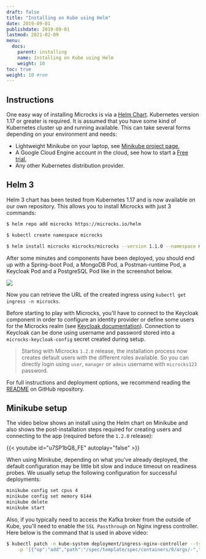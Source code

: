 ```yaml
---
draft: false
title: "Installing on Kube using Helm"
date: 2019-09-01
publishdate: 2019-09-01
lastmod: 2021-02-09
menu:
  docs:
    parent: installing
    name: Installing on Kube using Helm
    weight: 10
toc: true
weight: 10 #rem
---
```


## Instructions

One easy way of installing Microcks is via a [Helm Chart](https://helm.sh/). Kubernetes version 1.17 or greater is required. It is assumed that you have some kind of Kubernetes cluster up and running available. This can take several forms depending on your environment and needs:

* Lightweight Minikube on your laptop, see [Minikube project page](https://github.com/kubernetes/minikube),
* A Google Cloud Engine account in the cloud, see how to start a [Free trial](https://console.cloud.google.com/freetrial),
* Any other Kubernetes distribution provider.


## Helm 3

Helm 3 chart has been tested from Kubernetes 1.17 and is now available on our own repository. This allows you to install Microcks with just 3 commands:

```sh
$ helm repo add microcks https://microcks.io/helm

$ kubectl create namespace microcks

$ helm install microcks microcks/microcks --version 1.1.0 --namespace microcks --set microcks.url=microcks.$(minikube ip).nip.io --set keycloak.url=keycloak.$(minikube ip).nip.io
```

After some minutes and components have been deployed, you should end up with a Spring-boot Pod, a MongoDB Pod, a Postman-runtime Pod, a Keycloak Pod and a PostgreSQL Pod like in the screenshot below.

<img src="/images/running-pods-k8s.png" class="img-responsive"/>

Now you can retrieve the URL of the created ingress using `kubectl get ingress -n microcks`.

Before starting to play with Microcks, you'll have to connect to the Keycloak component in order to configure an identity provider or define some users for the Microcks realm (see [Keycloak documentation](http://www.keycloak.org/docs/latest/server_admin/index.html#user-management)). Connection to Keycloak can be done using username and password stored into a `microcks-keycloak-config` secret created during setup.

> Starting with Microcks `1.2.0` release, the installation process now creates default users with the different roles available. So you can directly login using `user`, `manager` or `admin` username with `microcks123` password.

For full instructions and deployment options, we recommend reading the [README](https://github.com/microcks/microcks/blob/master/install/kubernetes/README.md) on GitHub repository.

## Minikube setup

The video below shows an install using the Helm chart on Minikube and also shows the post-installation steps required for creating users and connecting to the app (required before the `1.2.0` release):

{{< youtube id="u7SP1bQ8_FE" autoplay="false" >}}

When using Minikube, depending on what you've already deployed, the default configuration may be little bit slow and induce timeout on readiness probes. We usually setup the following configuration for successful deployments:

```sh
minikube config set cpus 4
minikube config set memory 6144
minikube delete
minikube start
```

Also, if you typically need to access the Kafka broker from the outside of Kube, you'll need to enable the `SSL Passthrough` on Nginx ingress controller. Here below is the command that is used in above video:

```sh
$ kubectl patch -n kube-system deployment/ingress-nginx-controller --type='json' \
    -p '[{"op":"add","path":"/spec/template/spec/containers/0/args/-","value":"--enable-ssl-passthrough"}]'
```

